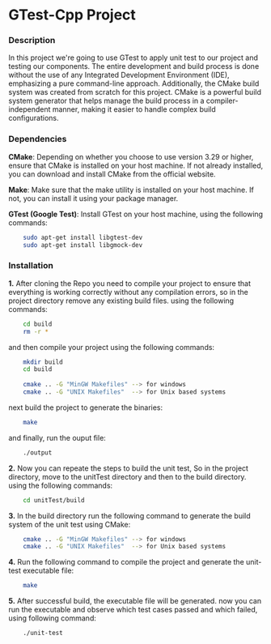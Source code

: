 # GTest-Cpp Project
### Description

In this project we're going to use GTest to apply unit test to our project and testing our components. The entire development and build process is done without the use of any Integrated Development Environment (IDE), emphasizing a pure command-line approach. Additionally, the CMake build system was created from scratch for this project. CMake is a powerful build system generator that helps manage the build process in a compiler-independent manner, making it easier to handle complex build configurations.

### Dependencies
**CMake**: Depending on whether you choose to use version 3.29 or higher, ensure that CMake is installed on your host machine. If not already installed, you can download and install CMake from the official website.

**Make**: Make sure that the make utility is installed on your host machine. If not, you can install it using your package manager.

**GTest (Google Test)**: Install GTest on your host machine, using the following commands:
```bash
    sudo apt-get install libgtest-dev
    sudo apt-get install libgmock-dev
```

### Installation
**1.** After cloning the Repo you need to compile your project to ensure that everything is working correctly without any compilation errors, so in the project directory remove any existing build files.
using the following commands:
```bash
    cd build
    rm -r *
```
and then compile your project using the following commands:
```bash
    mkdir build
    cd build
    
    cmake .. -G "MinGW Makefiles" --> for windows
    cmake .. -G "UNIX Makefiles"  --> for Unix based systems
```

next build the project to generate the binaries: 
```bash
    make
```
and finally, run the ouput file:
```bash
    ./output
```
**2.** Now you can repeate the steps to build the unit test, So in the project directory, move to the unitTest directory and then to the build directory.
using the following commands:
```bash
    cd unitTest/build
```
**3.** In the build directory run the following command to generate the build system of the unit test using CMake:
```bash
    cmake .. -G "MinGW Makefiles" --> for windows
    cmake .. -G "UNIX Makefiles"  --> for Unix based systems
```
**4.** Run the following command to compile the project and generate the unit-test executable file:

```bash
    make
```
**5.** After successful build, the executable file will be generated. now you can run the executable and observe which test cases passed and which failed, using following command:
```bash
    ./unit-test

```

